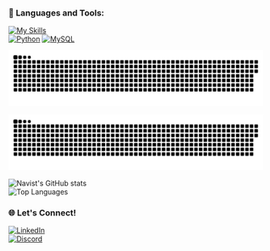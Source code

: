 ### 🚀 Languages and Tools:
[![My Skills](https://skillicons.dev/icons?i=python,mysql,vscode,sublime,windows,regex,opencv,html,github,gmail,django,bots,arduino)](https://skillicons.dev)<br>
[![Python](https://img.shields.io/badge/Python-3776AB?style=flat&logo=python&logoColor=white)](https://www.python.org/)
[![MySQL](https://img.shields.io/badge/MySQL-005C84?style=flat&logo=mysql&logoColor=white)](https://www.mysql.com/)

![Snake animation](https://github.com/Navist/Navist/blob/output/github-snake-dark.svg)

<picture>
  <source media="(prefers-color-scheme: dark)" srcset="github-snake-dark.svg" />
  <source media="(prefers-color-scheme: light)" srcset="github-snake.svg" />
  <img alt="github-snake" src="github-snake.svg" />
</picture>

![Navist's GitHub stats](https://github-readme-stats.vercel.app/api?username=Navist&show_icons=true&theme=tokyonight)<br>
![Top Languages](https://github-readme-stats.vercel.app/api/top-langs/?username=Navist&layout=compact&theme=tokyonight)


### 🌐 Let's Connect!
[![LinkedIn](https://img.shields.io/badge/LinkedIn-blue?style=flat&logo=linkedin)](https://www.linkedin.com/in/charleszwright/)<br>
[![Discord](https://img.shields.io/badge/My-Discord-%235865F2.svg)](https://discord.com/users/143471157151006721)
